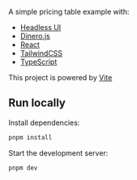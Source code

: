 A simple pricing table example with:

- [Headless UI](https://headlessui.dev/)
- [Dinero.js](https://v2.dinerojs.com/)
- [React](https://react.dev/)
- [TailwindCSS](https://tailwindcss.com/)
- [TypeScript](https://www.typescriptlang.org/)

This project is powered by [Vite](https://vitejs.dev/)

## Run locally

Install dependencies:

```bash
pnpm install
```

Start the development server:

```bash
pnpm dev
```
